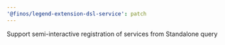 ```yaml
---
'@finos/legend-extension-dsl-service': patch
---
```


Support semi-interactive registration of services from Standalone query
